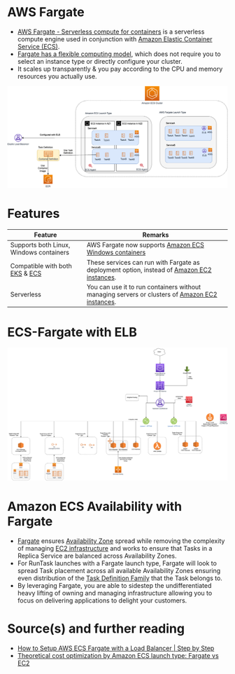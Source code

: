 # AWS Fargate
- [AWS Fargate - Serverless compute for containers](https://aws.amazon.com/fargate/) is a serverless compute engine used in conjunction with [Amazon Elastic Container Service (ECS)](../3_ContainerOrchestrationServices/AmazonECS/Readme.md). 
- [Fargate has a flexible computing model](https://aws.amazon.com/fargate/faqs/?nc=sn&loc=4), which does not require you to select an instance type or directly configure your cluster. 
- It scales up transparently & you pay according to the CPU and memory resources you actually use.

![img.png](../3_ContainerOrchestrationServices/AmazonECS/assests/ECS-Tasks.png)

# Features

| Feature                                                                                                                                       | Remarks                                                                                                                                                 |
|-----------------------------------------------------------------------------------------------------------------------------------------------|---------------------------------------------------------------------------------------------------------------------------------------------------------|
| Supports both Linux, Windows containers                                                                                                       | AWS Fargate now supports [Amazon ECS Windows containers](https://aws.amazon.com/about-aws/whats-new/2021/10/aws-fargate-amazon-ecs-windows-containers/) |
| Compatible with both [EKS](../3_ContainerOrchestrationServices/AmazonEKS.md) & [ECS](../3_ContainerOrchestrationServices/AmazonECS/Readme.md) | These services can run with Fargate as deployment option, instead of [Amazon EC2 instances](AmazonEC2/Readme.md).                                       |
| Serverless                                                                                                                                    | You can use it to run containers without managing servers or clusters of [Amazon EC2 instances](AmazonEC2/Readme.md).                                                                                                                                                         |

# ECS-Fargate with ELB

![img.png](../16_NetworkingAndContentDelivery/2_ApplicationNetworking/ElasticLoadBalancer/assets/AWS_Elastic_Load_Balancer.png)

# Amazon ECS Availability with Fargate
- [Fargate](https://aws.amazon.com/blogs/containers/amazon-ecs-availability-best-practices/) ensures [Availability Zone](../AWS-Global-Architecture-Region-AZ.md) spread while removing the complexity of managing [EC2 infrastructure](AmazonEC2/Readme.md) and works to ensure that Tasks in a Replica Service are balanced across Availability Zones. 
- For RunTask launches with a Fargate launch type, Fargate will look to spread Task placement across all available Availability Zones ensuring even distribution of the [Task Definition Family](https://docs.aws.amazon.com/AmazonECS/latest/developerguide/task_definition_parameters.html) that the Task belongs to. 
- By leveraging Fargate, you are able to sidestep the undifferentiated heavy lifting of owning and managing infrastructure allowing you to focus on delivering applications to delight your customers.

# Source(s) and further reading
- [How to Setup AWS ECS Fargate with a Load Balancer | Step by Step](https://www.youtube.com/watch?v=o7s-eigrMAI)
- [Theoretical cost optimization by Amazon ECS launch type: Fargate vs EC2](https://aws.amazon.com/blogs/containers/theoretical-cost-optimization-by-amazon-ecs-launch-type-fargate-vs-ec2/)
